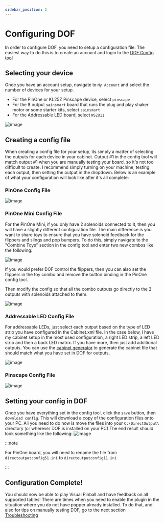 ```yaml
---
sidebar_position: 2
---
```


# Configuring DOF

In order to configure DOF, you need to setup a configuration file. The easiest way to do this is to create an account and login to the [DOF Config tool](http://configtool.vpuniverse.com/login.php) 

## Selecting your device
Once you have an account setup, navigate to ```My Account``` and select the number of devices for your setup.
 - For the PinOne or KL25Z Pinscape device, select ```pinscape```
 - For the 8 output ```sainsmart``` board that runs the plug and play shaker motor or some starter kits, select ```sainsmart```
 - For the Addressable LED board, select ```WS2811```
 
![image](./img/DOF-config-1.png)

## Creating a config file

When creating a config file for your setup, its simply a matter of selecting the outputs for each device in your cabinet. Output #1 in the config tool will match output #1 when you are manually testing your board, so it's not too difficult to create. I recommend simply turning on your machine, testing each output, then setting the output in the dropdown. Below is an example of what your configuration will look like after it's all complete:

### PinOne Config File
![image](./img/DOF-config-4.png)

### PinOne Mini Config File

For the PinOne Mini, if you only have 2 solenoids connected to it, then you will have a slightly different configuration file. The main difference is you want to share toys to ensure that you have solenoid feedback for the flippers and slings and pop bumpers. To do this, simply navigate to the "Combine Toys" section in the config tool and enter two new combos like the following:

![image](./img/DOF-config-5.png)

If you would prefer DOF control the flippers, then you can also set the flippers in the toy combo and remove the button binding in the PinOne config tool.

Then modify the config so that all the combo outputs go directly to the 2 outputs with solenoids attached to them.

![image](./img/DOF-config-6.png)

### Addressable LED Config File

For addressable LEDs, just select each output based on the type of LED strip you have configured in the Cabinet.xml file. In the case below, I have my cabinet setup in the most used configuration, a right LED strip, a left LED strip and then a back LED matrix. If you have more, then just add additional outputs. You can use the [cabinet generator](../AddressableLED/cabinetGenerator) to generate the cabinet file that should match what you have set in DOF for outputs.

![image](./img/DOF-config-7.png)

### Pinscape Config File
![image](./img/DOF-config-2.png)

## Setting your config in DOF

Once you have everything set in the config tool, click the ```save``` button, then ```download config```. This will download a copy of the configuration files onto your PC. All you need to do now is move the files into your ```C:\DirectOutput\``` directory (or wherever DOF is installed on your PC) The end result should look something like the following:
![image](./img/DOF-config-3.png)


:::note

For PinOne board, you will need to rename the file from `directoutputconfig51.ini` to `directoutputconfig11.ini`

:::


## Configuration Complete!

You should now be able to play Visual Pinball and have feedback on all supported tables! There are times when you need to enable the plugin in the situation where you do not have popper already installed. To do that, and also for tips on manually testing DOF, go to the next section [Troubleshooting](./troubleshooting)